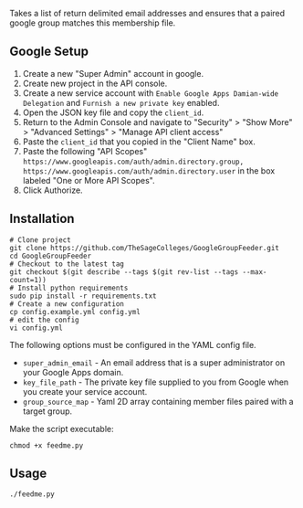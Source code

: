 Takes a list of return delimited email addresses and ensures that a paired google group matches this membership file.

## Google Setup

1. Create a new "Super Admin" account in google.
2. Create new project in the API console.
3. Create a new service account with `Enable Google Apps Damian-wide Delegation` and `Furnish a new private key` enabled.
4. Open the JSON key file and copy the `client_id`.
5. Return to the Admin Console and navigate to "Security" > "Show More" > "Advanced Settings" > "Manage API client access"
6. Paste the `client_id` that you copied in the "Client Name" box.
7. Paste the following "API Scopes" `https://www.googleapis.com/auth/admin.directory.group, https://www.googleapis.com/auth/admin.directory.user` in the box labeled "One or More API Scopes".
8. Click Authorize.

## Installation

```shell
# Clone project
git clone https://github.com/TheSageColleges/GoogleGroupFeeder.git
cd GoogleGroupFeeder
# Checkout to the latest tag
git checkout $(git describe --tags $(git rev-list --tags --max-count=1))
# Install python requirements
sudo pip install -r requirements.txt
# Create a new configuration
cp config.example.yml config.yml
# edit the config
vi config.yml
```

The following options must be configured in the YAML config file.

* `super_admin_email` - An email address that is a super administrator on your Google Apps domain.
* `key_file_path` - The private key file supplied to you from Google when you create your service account.
* `group_source_map` - Yaml 2D array containing member files paired with a target group.

Make the script executable:

```shell
chmod +x feedme.py
```

## Usage

```
./feedme.py
```